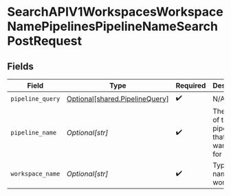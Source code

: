 # SearchAPIV1WorkspacesWorkspaceNamePipelinesPipelineNameSearchPostRequest


## Fields

| Field                                                                      | Type                                                                       | Required                                                                   | Description                                                                |
| -------------------------------------------------------------------------- | -------------------------------------------------------------------------- | -------------------------------------------------------------------------- | -------------------------------------------------------------------------- |
| `pipeline_query`                                                           | [Optional[shared.PipelineQuery]](undefined/models/shared/pipelinequery.md) | :heavy_check_mark:                                                         | N/A                                                                        |
| `pipeline_name`                                                            | *Optional[str]*                                                            | :heavy_check_mark:                                                         | The name of the pipeline that you want to use for search.                  |
| `workspace_name`                                                           | *Optional[str]*                                                            | :heavy_check_mark:                                                         | Type the name of the workspace.                                            |